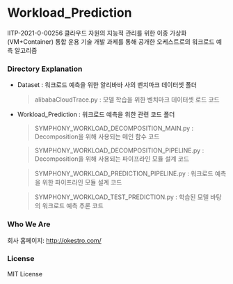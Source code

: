 # Workload_Prediction

IITP-2021-0-00256 클라우드 자원의 지능적 관리를 위한 이종 가상화(VM+Container) 통합 운용 기술 개발 과제를 통해 공개한 오케스트로의 워크로드 예측 알고리즘

### Directory Explanation

* Dataset : 워크로드 예측을 위한 알리바바 사의 벤치마크 데이터셋 폴더

  > alibabaCloudTrace.py : 모델 학습을 위한 벤치마크 데이터셋 로드 코드


* Workload_Prediction : 워크로드 예측을 위한 관련 코드 폴더

  > SYMPHONY_WORKLOAD_DECOMPOSITION_MAIN.py : Decomposition을 위해 사용되는 메인 함수 코드
  
  > SYMPHONY_WORKLOAD_DECOMPOSITION_PIPELINE.py :  Decomposition을 위해 사용되는 파이프라인 모듈 설계 코드
  
  > SYMPHONY_WORKLOAD_PREDICTION_PIPELINE.py : 워크로드 예측을 위한 파이프라인 모듈 설계 코드
    
  > SYMPHONY_WORKLOAD_TEST_PREDICTION.py : 학습된 모델 바탕의 워크로드 예측 추론 코드
    

### Who We Are
회사 홈페이지:
http://okestro.com/

### License
MIT License
